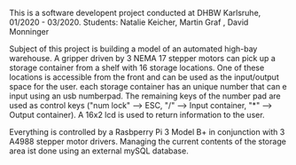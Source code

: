 This is a software developent project conducted at DHBW Karlsruhe, 01/2020 - 03/2020. Students: Natalie Keicher, Martin Graf , David Monninger

Subject of this project is building a model of an automated high-bay warehouse. A gripper driven by 3 NEMA 17 stepper motors can pick up a storage container from a shelf with 16 storage locations. One of these locations is accessible from the front and can be used as the input/output space for the user. each storage container has an unique number that can e input using an usb numberpad. The remaining keys of the number pad are used as control keys ("num lock" --> ESC, "/" --> Input container, "*" --> Output container). A 16x2 lcd is used to return information to the user.

Everything is controlled by a Rasbperry Pi 3 Model B+ in conjunction with 3 A4988 stepper motor drivers. Managing the current contents of the storage area ist done using an external mySQL database.
